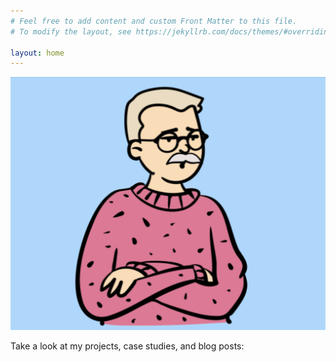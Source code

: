 ```yaml
---
# Feel free to add content and custom Front Matter to this file.
# To modify the layout, see https://jekyllrb.com/docs/themes/#overriding-theme-defaults

layout: home
---
```


<img src="src/23816562-B729-409E-AB7B-E3955AF03905.jpeg">

Take a look at my projects, case studies, and blog posts:
